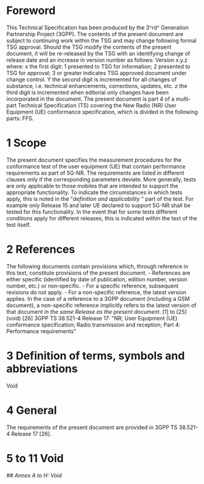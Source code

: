# Foreword
This Technical Specification has been produced by the 3^rd^ Generation
Partnership Project (3GPP).
The contents of the present document are subject to continuing work within the
TSG and may change following formal TSG approval. Should the TSG modify the
contents of the present document, it will be re-released by the TSG with an
identifying change of release date and an increase in version number as
follows:
Version x.y.z
where:
x the first digit:
1 presented to TSG for information;
2 presented to TSG for approval;
3 or greater indicates TSG approved document under change control.
Y the second digit is incremented for all changes of substance, i.e. technical
enhancements, corrections, updates, etc.
z the third digit is incremented when editorial only changes have been
incorporated in the document.
The present document is part 4 of a multi-part Technical Specification (TS)
covering the New Radio (NR) User Equipment (UE) conformance specification,
which is divided in the following parts:
FFS.
# 1 Scope
The present document specifies the measurement procedures for the conformance
test of the user equipment (UE) that contain performance requirements as part
of 5G-NR.
The requirements are listed in different clauses only if the corresponding
parameters deviate. More generally, tests are only applicable to those mobiles
that are intended to support the appropriate functionality. To indicate the
circumstances in which tests apply, this is noted in the \"_definition and
applicability_ \" part of the test.
For example only Release 15 and later UE declared to support 5G-NR shall be
tested for this functionality. In the event that for some tests different
conditions apply for different releases, this is indicated within the text of
the test itself.
# 2 References
The following documents contain provisions which, through reference in this
text, constitute provisions of the present document.
\- References are either specific (identified by date of publication, edition
number, version number, etc.) or non‑specific.
\- For a specific reference, subsequent revisions do not apply.
\- For a non-specific reference, the latest version applies. In the case of a
reference to a 3GPP document (including a GSM document), a non-specific
reference implicitly refers to the latest version of that document _in the
same Release as the present document_.
[1] to [25] (void)
[26] 3GPP TS 38.521-4 Release 17: \"NR; User Equipment (UE) conformance
specification; Radio transmission and reception; Part 4: Performance
requirements\"
# 3 Definition of terms, symbols and abbreviations
Void
# 4 General
The requirements of the present document are provided in 3GPP TS 38.521-4
Release 17 [26].
# 5 to 11 Void
###### ## Annex A to H: Void
#